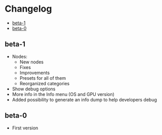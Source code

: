 # Changelog

- [beta-1](#beta-1)
- [beta-0](#beta-0)

## beta-1

- Nodes:
  - New nodes
  - Fixes
  - Improvements
  - Presets for all of them
  - Reorganized categories
- Show debug options
- More info in the Info menu (OS and GPU version)
- Added possibility to generate an info dump to help developers debug

## beta-0

- First version